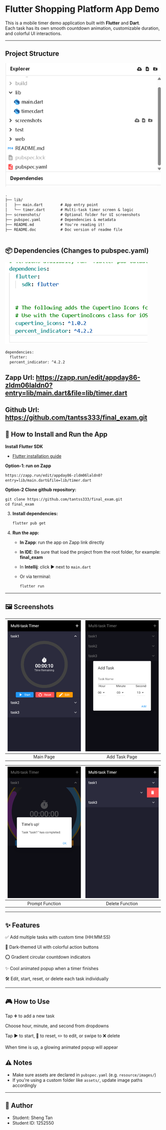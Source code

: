 # Flutter Shopping Platform App Demo

This is a mobile timer demo application built with **Flutter** and **Dart**.  
Each task has its own smooth countdown animation, customizable duration, and colorful UI interactions.

---

## Project Structure

![Welcome](screenshots/projectstructure.png) 

```
.
├── lib/
│   ├── main.dart        # App entry point
│   └── timer.dart       # Multi-task timer screen & logic
├── screenshots/         # Optional folder for UI screenshots
├── pubspec.yaml         # Dependencies & metadata
├── README.md            # You're reading it!
├── README.doc           # Doc version of readme file


```


## 📦 Dependencies (Changes to pubspec.yaml)
![Imgur](screenshots/pubchange.png)
```
dependencies:
  flutter:
  percent_indicator: ^4.2.2

```

## Zapp Url: https://zapp.run/edit/appday86-zldm06laldn0?entry=lib/main.dart&file=lib/timer.dart

## Github Url: https://github.com/tantss333/final_exam.git


## 📲 How to Install and Run the App

**Install Flutter SDK**  
   - [Flutter installation guide](https://flutter.dev/docs/get-started/install)

**Option-1: run on Zapp**
```
https://zapp.run/edit/appday86-zldm06laldn0?entry=lib/main.dart&file=lib/timer.dart
```

**Option-2 Clone github repository:**
   ```
   git clone https://github.com/tantss333/final_exam.git
   cd final_exam
   ``` 

3. **Install dependencies:**
   ```bash
   flutter pub get
   ```

4. **Run the app:**

   - **In Zapp**: run the app on Zapp link directly
   

   - **In IDE**: Be sure that load the project from the root folder, for example: **final_exam**

   - In **Intellij**: click ▶️ next to `main.dart`

   - Or via terminal:
     ```bash
     flutter run
     ```

---

## 🖼 Screenshots


| ![Welcome](screenshots/main.png) | ![Main](screenshots/add.png) |
|:--:|:--:|
| Main Page | Add Task Page |

| ![Detail](screenshots/prompt.png) | ![Cart](screenshots/delete.png) |
|:--:|:--:|
| Prompt Function | Delete Function |

---

## ✨ Features
✅ Add multiple tasks with custom time (HH:MM:SS)

🎨 Dark-themed UI with colorful action buttons

⭕ Gradient circular countdown indicators

✨ Cool animated popup when a timer finishes

🛠 Edit, start, reset, or delete each task individually

---


## 🎮 How to Use
Tap ➕ to add a new task

Choose hour, minute, and second from dropdowns

Tap ▶️ to start, 🔁 to reset, ✏️ to edit, or swipe to ❌ delete

When time is up, a glowing animated popup will appear

## ⚠ Notes

- Make sure assets are declared in `pubspec.yaml` (e.g. `resource/images/`)
- If you're using a custom folder like `assets/`, update image paths accordingly

---

## 📌 Author

- Student: Sheng Tan  
- Student ID: 1252550